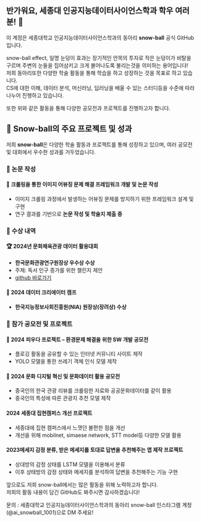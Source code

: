 ## 반가워요, 세종대 인공지능데이터사이언스학과 학우 여러분! 👋

이 계정은 세종대학교 인공지능데이터사이언스학과의 동아리 **snow-ball** 공식 GitHub입니다.

snow-ball effect, 일명 눈덩이 효과는 장기적인 안목의 투자로 작은 눈덩이가 비탈을 구르며 주변의 눈들을 집어삼키고 크게 불어나도록 불리는것을 의미하는 용어입니다!  
저희 동아리또한 다양한 학술 활동을 통해 학습을 하고 성장하는 것을 목표로 하고 있습니다.  
CS에 대한 이해, 데이터 분석, 머신러닝, 딥러닝을 배울 수 있는 스터디등을 수준에 따라 나누어 진행하고 있습니다.

또한 위와 같은 활동을 통해 다양한 공모전과 프로젝트를 진행하고자 합니다.  

## 🎯 Snow-ball의 주요 프로젝트 및 성과  

저희 **snow-ball**은 다양한 학술 활동과 프로젝트를 통해 성장하고 있으며, 여러 공모전 및 대회에서 우수한 성과를 거두었습니다.    

### 📝 논문 작성
#### 📌 크롤링을 통한 이미지 어뷰징 문제 해결 프레임워크 개발 및 논문 작성  
- 이미지 크롤링 과정에서 발생하는 어뷰징 문제를 방지하기 위한 프레임워크 설계 및 구현
- 연구 결과를 기반으로 **논문 작성 및 학술지 제출 중**  

### 🏅 수상 내역  
#### 🏆 2024년 문화체육관광 데이터 활용대회 
- **한국문화관광연구원장상 우수상 수상**  
- 주제: 독서 인구 증가를 위한 챌린지 제안
- [github 바로가기](https://github.com/AIDS-snowball/2024_2_Data_analysis/tree/main/1%EB%B6%84%EB%B0%98)


#### 🏅 2024 데이터 크리에이터 캠프 
- **한국지능정보사회진흥원(NIA) 원장상(장려상) 수상**  

### 🚀 참가 공모전 및 프로젝트  
#### 🌱 2024 피우다 프로젝트 – 환경문제 해결을 위한 SW 개발 공모전   
- 플로깅 활동을 공유할 수 있는 인터넷 커뮤니티 사이트 제작
- YOLO 모델을 통한 쓰레기 객체 인식 모델 제작

#### 🎨 2024 문화 디지털 혁신 및 문화데이터 활용 공모전  
- 중국인의 한국 관광 리뷰를 크롤링한 자료와 공공문화데이터를 같이 활용
- 중국인의 특성에 따른 관광지 추천 모델 제작

#### 2024 세종대 집현캠퍼스 개선 프로젝트
- 세종대에 집현 캠퍼스에서 느꼇던 불편한 점을 개선
- 개선을 위해 mobilnet, simaese network, STT model등 다양한 모델 활용

#### 2023메세지 감정 분류, 받은 메세지를 토대로 답변을 추천해주는 앱 제작 프로젝트
- 상대방의 감정 상태를 LSTM 모델을 이용해서 분류
- 이후 상태방의 감정 상태와 메세지를 분석하여 답변을 추천해주는 기능 구현

앞으로도 저희 snow-ball에서는 많은 활동을 위해 노력하고자 합니다.  
저희의 활동 내용이 담긴 GitHub도 봐주시면 감사하겠습니다!

문의 : 세종대학교 인공지능데이터사이언스학과의 동아리 snow-ball 인스타그램 계정(@ai_snowball_1001)으로 DM 주세요!
